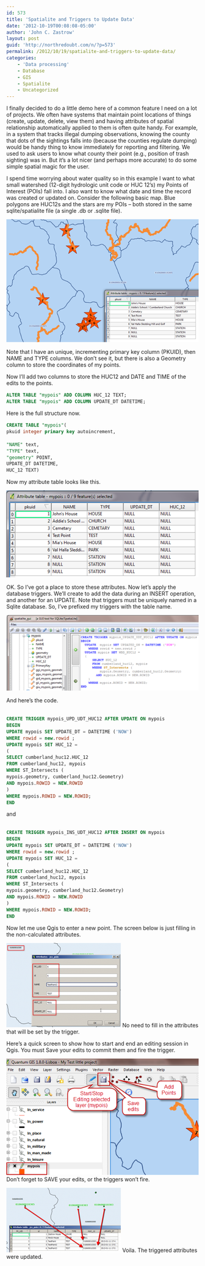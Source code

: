 ```yaml
---
id: 573
title: 'Spatialite and Triggers to Update Data'
date: '2012-10-19T00:08:08-05:00'
author: 'John C. Zastrow'
layout: post
guid: 'http://northredoubt.com/n/?p=573'
permalink: /2012/10/19/spatialite-and-triggers-to-update-data/
categories:
    - 'Data processing'
    - Database
    - GIS
    - Spatialite
    - Uncategorized
---
```


I finally decided to do a little demo here of a common feature I need on a lot of projects. We often have systems that maintain point locations of things (create, update, delete, view them) and having attributes of spatial relationship automatically applied to them is often quite handy. For example, in a system that tracks illegal dumping observations, knowing the county that dots of the sightings falls into (because the counties regulate dumping) would be handy thing to know immediately for reporting and filtering. We used to ask users to know what county their point (e.g., position of trash sighting) was in. But it’s a lot nicer (and perhaps more accurate) to do some simple spatial magic for the user.

I spend time worrying about water quality so in this example I want to what small watershed (12-digit hydrologic unit code or HUC 12’s) my Points of Interest (POIs) fall into. I also want to know what date and time the record was created or updated on. Consider the following basic map. Blue polygons are HUC12s and the stars are my POIs – both stored in the same sqlite/spatialite file (a single .db or .sqlite file).

![](https://raw.githubusercontent.com/johnzastrow/johnzastrow.github.io/master/assets/uploads/2012/10/101912_0507_Spatialitea1.png)

Note that I have an unique, incrementing primary key column (PKUID), then NAME and TYPE columns. We don’t see it, but there is also a Geometry column to store the coordinates of my points.

Now I’ll add two columns to store the HUC12 and DATE and TIME of the edits to the points.


```sql 
ALTER TABLE "mypois" ADD COLUMN HUC_12 TEXT;
ALTER TABLE "mypois" ADD COLUMN UPDATE_DT DATETIME; 
```

Here is the full structure now.


```sql
CREATE TABLE "mypois"(
pkuid integer primary key autoincrement,

"NAME" text,
"TYPE" text,
"geometry" POINT,
UPDATE_DT DATETIME,
HUC_12 TEXT)
```

Now my attribute table looks like this.

![](https://raw.githubusercontent.com/johnzastrow/johnzastrow.github.io/master/assets/uploads/2012/10/101912_0507_Spatialitea2.png)

OK. So I’ve got a place to store these attributes. Now let’s apply the database triggers. We’ll create to add the data during an INSERT operation, and another for an UPDATE. Note that triggers must be uniquely named in a Sqlite database. So, I’ve prefixed my triggers with the table name.

![](https://raw.githubusercontent.com/johnzastrow/johnzastrow.github.io/master/assets/uploads/2012/10/101912_0507_Spatialitea3.png)

And here’s the code.


```sql

CREATE TRIGGER mypois_UPD_UDT_HUC12 AFTER UPDATE ON mypois
BEGIN
UPDATE mypois SET UPDATE_DT = DATETIME ('NOW')
WHERE rowid = new.rowid ;
UPDATE mypois SET HUC_12 =
(
SELECT cumberland_huc12.HUC_12
FROM cumberland_huc12, mypois
WHERE ST_Intersects (
mypois.geometry, cumberland_huc12.Geometry)
AND mypois.ROWID = NEW.ROWID
)
WHERE mypois.ROWID = NEW.ROWID;
END

```

and


```sql

CREATE TRIGGER mypois_INS_UDT_HUC12 AFTER INSERT ON mypois
BEGIN
UPDATE mypois SET UPDATE_DT = DATETIME ('NOW')
WHERE rowid = new.rowid ;
UPDATE mypois SET HUC_12 =
(
SELECT cumberland_huc12.HUC_12
FROM cumberland_huc12, mypois
WHERE ST_Intersects (
mypois.geometry, cumberland_huc12.Geometry)
AND mypois.ROWID = NEW.ROWID
)
WHERE mypois.ROWID = NEW.ROWID;
END

```

Now let me use Qgis to enter a new point. The screen below is just filling in the non-calculated attributes.

 [![No need to fill in the attributes that will be set by the trigger](https://raw.githubusercontent.com/johnzastrow/johnzastrow.github.io/master/assets/uploads/2012/10/editing_4trigger-300x221.png)](http://northredoubt.com/n/2012/10/19/spatialite-and-triggers-to-update-data/editing_4trigger/) No need to fill in the attributes that will be set by the trigger.

Here’s a quick screen to show how to start and end an editing session in Qgis. You must Save your edits to commit them and fire the trigger.

 ![](https://raw.githubusercontent.com/johnzastrow/johnzastrow.github.io/master/assets/uploads/2012/10/101912_0507_Spatialitea5.png) Don’t forget to SAVE your edits, or the triggers won’t fire. 

 [![saved_edits_trigger](https://raw.githubusercontent.com/johnzastrow/johnzastrow.github.io/master/assets/uploads/2012/10/saved_edits_trigger-300x169.png)](http://northredoubt.com/n/2012/10/19/spatialite-and-triggers-to-update-data/saved_edits_trigger/) Voila. The triggered attributes were updated. 